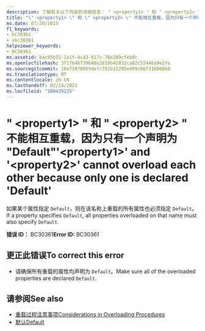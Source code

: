 ```yaml
---
description: 了解有关以下内容的详细信息： " <property1> " 和 " <property2> " 无法重载对方，因为只有一个声明为 "Default"
title: "\" <property1> \" 和 \" <property2> \" 不能相互重载，因为只有一个声明为 \"Default\""
ms.date: 07/20/2015
f1_keywords:
- bc30361
- vbc30361
helpviewer_keywords:
- BC30361
ms.assetid: bac85b32-1a1f-4c43-817c-76e209cfeb8c
ms.openlocfilehash: 3f1fb4b739648e2810b42832ca82c52446a9e2fe
ms.sourcegitcommit: 10e719780594efc781b15295e499c66f316068b8
ms.translationtype: MT
ms.contentlocale: zh-CN
ms.lasthandoff: 02/14/2021
ms.locfileid: "100439225"
---
```

# <a name="property1-and-property2-cannot-overload-each-other-because-only-one-is-declared-default"></a><span data-ttu-id="45cc2-103">" \<property1> " 和 " \<property2> " 不能相互重载，因为只有一个声明为 "Default"</span><span class="sxs-lookup"><span data-stu-id="45cc2-103">'\<property1>' and '\<property2>' cannot overload each other because only one is declared 'Default'</span></span>

<span data-ttu-id="45cc2-104">如果某个属性指定 `Default`，则在该名称上重载的所有属性也必须指定 `Default`。</span><span class="sxs-lookup"><span data-stu-id="45cc2-104">If a property specifies `Default`, all properties overloaded on that name must also specify `Default`.</span></span>  
  
 <span data-ttu-id="45cc2-105">**错误 ID：** BC30361</span><span class="sxs-lookup"><span data-stu-id="45cc2-105">**Error ID:** BC30361</span></span>  
  
## <a name="to-correct-this-error"></a><span data-ttu-id="45cc2-106">更正此错误</span><span class="sxs-lookup"><span data-stu-id="45cc2-106">To correct this error</span></span>  
  
- <span data-ttu-id="45cc2-107">请确保所有重载的属性均声明为 `Default`。</span><span class="sxs-lookup"><span data-stu-id="45cc2-107">Make sure all of the overloaded properties are declared `Default`.</span></span>  
  
## <a name="see-also"></a><span data-ttu-id="45cc2-108">请参阅</span><span class="sxs-lookup"><span data-stu-id="45cc2-108">See also</span></span>

- [<span data-ttu-id="45cc2-109">重载过程注意事项</span><span class="sxs-lookup"><span data-stu-id="45cc2-109">Considerations in Overloading Procedures</span></span>](../programming-guide/language-features/procedures/considerations-in-overloading-procedures.md)
- [<span data-ttu-id="45cc2-110">默认</span><span class="sxs-lookup"><span data-stu-id="45cc2-110">Default</span></span>](../language-reference/modifiers/default.md)
